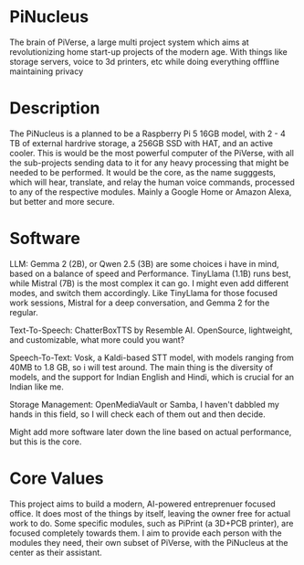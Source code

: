 # PiNucleus
The brain of PiVerse, a large multi project system which aims at revolutionizing home start-up projects of the modern age. With things like storage servers, voice to 3d printers, etc while doing everything offfline maintaining privacy

# Description

The PiNucleus is a planned to be a Raspberry Pi 5 16GB model, with 2 - 4 TB of external hardrive storage, a 256GB SSD with HAT, and an active cooler. This is would be the most powerful computer of the PiVerse, with all the sub-projects sending data to it for any heavy processing that might be needed to be performed. It would be the core, as the name sugggests, which will hear, translate, and relay the human voice commands, processed to any of the respective modules. Mainly a Google Home or Amazon Alexa, but better and more secure.

# Software

LLM: Gemma 2 (2B), or Qwen 2.5 (3B) are some choices i have in mind, based on a balance of speed and Performance. TinyLlama (1.1B) runs best, while Mistral (7B) is the most complex it can go. I might even add different modes, and switch them accordingly. Like TinyLlama for those focused work sessions, Mistral for a deep conversation, and Gemma 2 for the regular.

Text-To-Speech: ChatterBoxTTS by Resemble AI. OpenSource, lightweight, and customizable, what more could you want?

Speech-To-Text: Vosk, a Kaldi-based STT model, with models ranging from 40MB to 1.8 GB, so i will test around. The main thing is the diversity of models, and the support for Indian English and Hindi, which is crucial for an Indian like me.

Storage Management: OpenMediaVault or Samba, I haven't dabbled my hands in this field, so I will check each of them out and then decide.

Might add more software later down the line based on actual performance, but this is the core.

# Core Values

This project aims to build a modern, AI-powered entreprenuer focused office. It does most of the things by itself, leaving the owner free for actual work to do. Some specific modules, such as PiPrint (a 3D+PCB printer), are focused completely towards them. I aim to provide each person with the modules they need, their own subset of PiVerse, with the PiNucleus at the center as their assistant.
